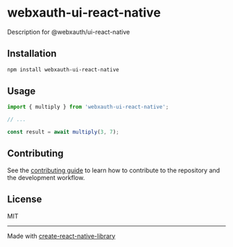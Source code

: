 # webxauth-ui-react-native

Description for @webxauth/ui-react-native

## Installation

```sh
npm install webxauth-ui-react-native
```

## Usage

```js
import { multiply } from 'webxauth-ui-react-native';

// ...

const result = await multiply(3, 7);
```

## Contributing

See the [contributing guide](CONTRIBUTING.md) to learn how to contribute to the repository and the development workflow.

## License

MIT

---

Made with [create-react-native-library](https://github.com/callstack/react-native-builder-bob)
